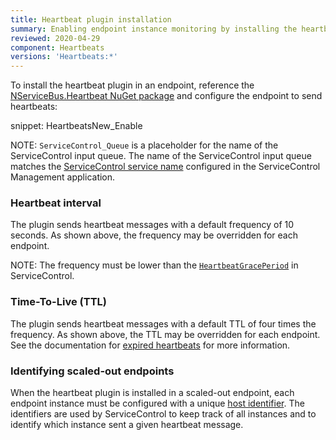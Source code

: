 ```yaml
---
title: Heartbeat plugin installation
summary: Enabling endpoint instance monitoring by installing the heartbeat plugin
reviewed: 2020-04-29
component: Heartbeats
versions: 'Heartbeats:*'
---
```


To install the heartbeat plugin in an endpoint, reference the [NServiceBus.Heartbeat NuGet package](https://www.nuget.org/packages/NServiceBus.Heartbeat/) and configure the endpoint to send heartbeats:

snippet: HeartbeatsNew_Enable

NOTE: `ServiceControl_Queue` is a placeholder for the name of the ServiceControl input queue. The name of the ServiceControl input queue matches the [ServiceControl service name](/servicecontrol/installation.md#service-name-and-plugins) configured in the ServiceControl Management application.


### Heartbeat interval

The plugin sends heartbeat messages with a default frequency of 10 seconds. As shown above, the frequency may be overridden for each endpoint.

NOTE: The frequency must be lower than the [`HeartbeatGracePeriod`](/servicecontrol/creating-config-file.md#plugin-specific-servicecontrolheartbeatgraceperiod) in ServiceControl.


### Time-To-Live (TTL)

The plugin sends heartbeat messages with a default TTL of four times the frequency. As shown above, the TTL may be overridden for each endpoint. See the documentation for [expired heartbeats](expired-heartbeats.md) for more information.


### Identifying scaled-out endpoints

When the heartbeat plugin is installed in a scaled-out endpoint, each endpoint instance must be configured with a unique [host identifier](/nservicebus/hosting/override-hostid.md). The identifiers are used by ServiceControl to keep track of all instances and to identify which instance sent a given heartbeat message.
